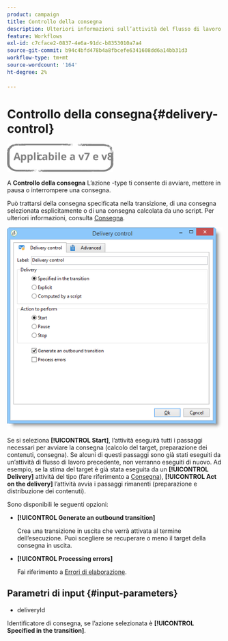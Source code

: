 ```yaml
---
product: campaign
title: Controllo della consegna
description: Ulteriori informazioni sull’attività del flusso di lavoro Controllo consegna
feature: Workflows
exl-id: c7cface2-0837-4e6a-91dc-b8353010a7a4
source-git-commit: b94c4bfd478b4a8fbcefe6341608dd6a14bb31d3
workflow-type: tm+mt
source-wordcount: '164'
ht-degree: 2%

---
```


# Controllo della consegna{#delivery-control}

![](../../assets/common.svg)

A **Controllo della consegna** L’azione -type ti consente di avviare, mettere in pausa o interrompere una consegna.

Può trattarsi della consegna specificata nella transizione, di una consegna selezionata esplicitamente o di una consegna calcolata da uno script. Per ulteriori informazioni, consulta [Consegna](delivery.md).

![](assets/edit_diffusion_act.png)

Se si seleziona **[!UICONTROL Start]**, l’attività eseguirà tutti i passaggi necessari per avviare la consegna (calcolo del target, preparazione dei contenuti, consegna). Se alcuni di questi passaggi sono già stati eseguiti da un’attività di flusso di lavoro precedente, non verranno eseguiti di nuovo. Ad esempio, se la stima del target è già stata eseguita da un **[!UICONTROL Delivery]** attività del tipo (fare riferimento a [Consegna](delivery.md)), **[!UICONTROL Act on the delivery]** l’attività avvia i passaggi rimanenti (preparazione e distribuzione dei contenuti).

Sono disponibili le seguenti opzioni:

* **[!UICONTROL Generate an outbound transition]**

   Crea una transizione in uscita che verrà attivata al termine dell’esecuzione. Puoi scegliere se recuperare o meno il target della consegna in uscita.

* **[!UICONTROL Processing errors]**

   Fai riferimento a [Errori di elaborazione](monitoring-workflow-execution.md#processing-errors).

## Parametri di input {#input-parameters}

* deliveryId

Identificatore di consegna, se l’azione selezionata è **[!UICONTROL Specified in the transition]**.
